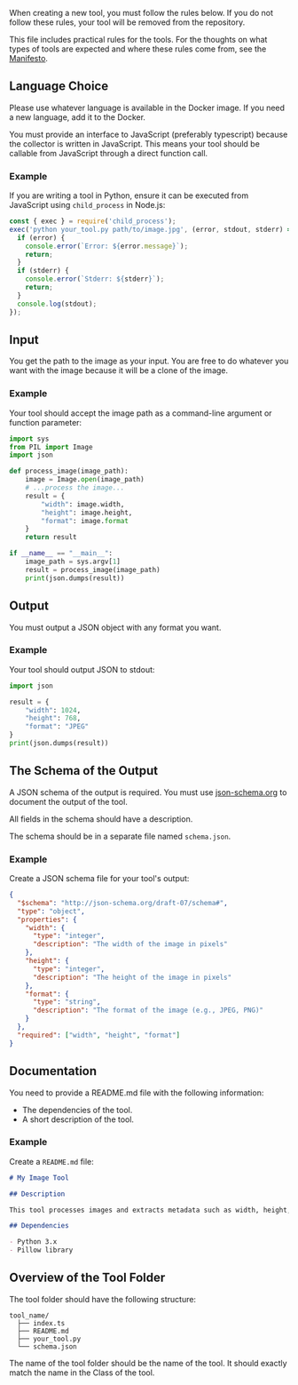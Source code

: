 When creating a new tool, you must follow the rules below. If you do not follow these rules, your tool will be removed from the repository.

This file includes practical rules for the tools. For the thoughts on what types of tools are expected and where these rules come from, see the [Manifesto](Manifesto.md).

## Language Choice

Please use whatever language is available in the Docker image. If you need a new language, add it to the Docker.

You must provide an interface to JavaScript (preferably typescript) because the collector is written in JavaScript. This means your tool should be callable from JavaScript through a direct function call.

### Example

If you are writing a tool in Python, ensure it can be executed from JavaScript using `child_process` in Node.js:

```javascript
const { exec } = require('child_process');
exec('python your_tool.py path/to/image.jpg', (error, stdout, stderr) => {
  if (error) {
    console.error(`Error: ${error.message}`);
    return;
  }
  if (stderr) {
    console.error(`Stderr: ${stderr}`);
    return;
  }
  console.log(stdout);
});
```

## Input

You get the path to the image as your input. You are free to do whatever you want with the image because it will be a clone of the image.

### Example

Your tool should accept the image path as a command-line argument or function parameter:

```python
import sys
from PIL import Image
import json

def process_image(image_path):
    image = Image.open(image_path)
    # ...process the image...
    result = {
        "width": image.width,
        "height": image.height,
        "format": image.format
    }
    return result

if __name__ == "__main__":
    image_path = sys.argv[1]
    result = process_image(image_path)
    print(json.dumps(result))
```

## Output

You must output a JSON object with any format you want.

### Example

Your tool should output JSON to stdout:

```python
import json

result = {
    "width": 1024,
    "height": 768,
    "format": "JPEG"
}
print(json.dumps(result))
```

## The Schema of the Output

A JSON schema of the output is required. You must use [json-schema.org](https://json-schema.org/) to document the output of the tool.

All fields in the schema should have a description.

The schema should be in a separate file named `schema.json`.

### Example

Create a JSON schema file for your tool's output:

```json
{
  "$schema": "http://json-schema.org/draft-07/schema#",
  "type": "object",
  "properties": {
    "width": {
      "type": "integer",
      "description": "The width of the image in pixels"
    },
    "height": {
      "type": "integer",
      "description": "The height of the image in pixels"
    },
    "format": {
      "type": "string",
      "description": "The format of the image (e.g., JPEG, PNG)"
    }
  },
  "required": ["width", "height", "format"]
}
```

## Documentation

You need to provide a README.md file with the following information:

- The dependencies of the tool.
- A short description of the tool.

### Example

Create a `README.md` file:

```markdown
# My Image Tool

## Description

This tool processes images and extracts metadata such as width, height, and format.

## Dependencies

- Python 3.x
- Pillow library

```

## Overview of the Tool Folder

The tool folder should have the following structure:

```
tool_name/
  ├── index.ts
  ├── README.md
  ├── your_tool.py
  └── schema.json
```

The name of the tool folder should be the name of the tool. It should exactly match the name in the Class of the tool.
